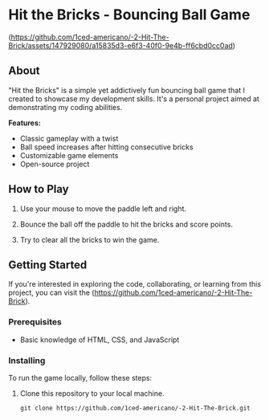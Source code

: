 # Hit the Bricks - Bouncing Ball Game

(https://github.com/1ced-americano/-2-Hit-The-Brick/assets/147929080/a15835d3-e6f3-40f0-9e4b-ff6cbd0cc0ad)


## About

"Hit the Bricks" is a simple yet addictively fun bouncing ball game that I created to showcase my development skills. It's a personal project aimed at demonstrating my coding abilities.

**Features:**
- Classic gameplay with a twist
- Ball speed increases after hitting consecutive bricks
- Customizable game elements
- Open-source project

## How to Play

1. Use your mouse to move the paddle left and right.

2. Bounce the ball off the paddle to hit the bricks and score points.

3. Try to clear all the bricks to win the game.

## Getting Started

If you're interested in exploring the code, collaborating, or learning from this project, you can visit the (https://github.com/1ced-americano/-2-Hit-The-Brick).

### Prerequisites

- Basic knowledge of HTML, CSS, and JavaScript

### Installing

To run the game locally, follow these steps:

1. Clone this repository to your local machine.
   ```shell
   git clone https://github.com/1ced-americano/-2-Hit-The-Brick.git
